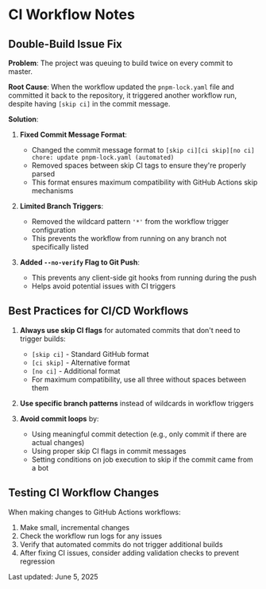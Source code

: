 # CI Workflow Notes

## Double-Build Issue Fix

**Problem**: The project was queuing to build twice on every commit to master.

**Root Cause**: When the workflow updated the `pnpm-lock.yaml` file and committed it back to the repository, it triggered another workflow run, despite having `[skip ci]` in the commit message.

**Solution**:

1. **Fixed Commit Message Format**:
   - Changed the commit message format to `[skip ci][ci skip][no ci] chore: update pnpm-lock.yaml (automated)`
   - Removed spaces between skip CI tags to ensure they're properly parsed
   - This format ensures maximum compatibility with GitHub Actions skip mechanisms

2. **Limited Branch Triggers**:
   - Removed the wildcard pattern `'*'` from the workflow trigger configuration
   - This prevents the workflow from running on any branch not specifically listed

3. **Added `--no-verify` Flag to Git Push**:
   - This prevents any client-side git hooks from running during the push
   - Helps avoid potential issues with CI triggers

## Best Practices for CI/CD Workflows

1. **Always use skip CI flags** for automated commits that don't need to trigger builds:
   - `[skip ci]` - Standard GitHub format
   - `[ci skip]` - Alternative format
   - `[no ci]` - Additional format
   - For maximum compatibility, use all three without spaces between them

2. **Use specific branch patterns** instead of wildcards in workflow triggers

3. **Avoid commit loops** by:
   - Using meaningful commit detection (e.g., only commit if there are actual changes)
   - Using proper skip CI flags in commit messages
   - Setting conditions on job execution to skip if the commit came from a bot

## Testing CI Workflow Changes

When making changes to GitHub Actions workflows:

1. Make small, incremental changes
2. Check the workflow run logs for any issues
3. Verify that automated commits do not trigger additional builds
4. After fixing CI issues, consider adding validation checks to prevent regression

Last updated: June 5, 2025
